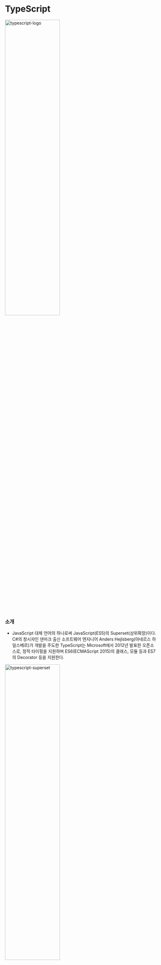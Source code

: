 # TypeScript

<img src="https://poiemaweb.com/img/typescript-logo.png" width="60%" height="50%" alt="typescript-logo"></img>

### 소개

- JavaScript 대체 언어의 하나로써 JavaScript(ES5)의 Superset(상위확장)이다. C#의 창시자인 덴마크 출신 소프트웨어 엔지니어 Anders Hejlsberg(아네르스 하일스베르)가 개발을 주도한 TypeScript는 Microsoft에서 2012년 발표한 오픈소스로, 정적 타이핑을 지원하며 ES6(ECMAScript 2015)의 클래스, 모듈 등과 ES7의 Decorator 등을 지원한다.

<img src="https://poiemaweb.com/img/typescript-superset.png" width="60%" height="50%" alt="typescript-superset"></img>

- TypeScript는 ES5의 Superset이므로 기존의 JavaScript(ES5) 문법을 그대로 사용할 수 있다. 또한, ES6의 새로운 기능들을 사용하기 위해 Babel과 같은 별도 트랜스파일러(Transpiler)를 사용하지 않아도 ES6의 새로운 기능을 기존의 JavaScript 엔진(현재의 브라우저 또는 Node.js)에서 실행할 수 있다.

- 이후 ECMAScript의 업그레이드에 따른 새로운 기능을 지속적으로 추가할 예정이여서 매년 업그레이드될 ECMAScript의 표준을 따라갈 수 있는 좋은 수단이 될 것이다.

### 장점

- 정적 타입

```ts
// error : TSError: ⨯ Unable to compile TypeScript:
const sum = (a, b) => {
	return a + b;
};

// 정확한 parameter의 타입을 명시하여 개발자의 의도에 따라 기능이 수행되도록 돕는다.
const sum = (a: number, b: number) => {
	return a + b;
};

console.log(sum(1, 2));
```

- 강력한 객체지향 프로그래밍 지원
  - 인터페이스, 제네릭 등과 같은 강력한 객체지향 프로그래밍 지원은 크고 복잡한 프로젝트의 코드 기반을 쉽게 구성할 수 있도록 도우며, Java, C# 등의 클래스 기반 객체지향 언어에 익숙한 개발자가 자바스크립트 프로젝트를 수행하는 데 진입 장벽을 낮추는 효과도 있다.

### 개발환경 구축

- [Node.js](https://nodejs.org/ko/)

- TypeScript 컴파일러 설치

```sh
// 설치
> npm install -g typescript

// 확인
> tsc -v
```

### 사용 방법 및 tsc 옵션 설정

- TypeScript 컴파일러(tsc)는 TypeScript파일(.ts)을 JavaScript 파일로 Transpiling을 한다.

```ts
// person.ts 생성
export class Person {
	protected name: string;

	constructor(name: string) {
		this.name = name;
	}
	sayHello() {
		return 'Hello, ' + this.name;
	}
}
```

```sh
// person을 Transpiling
> tsc person
```

- person.js 자동생성 된다 이때 버젼은 ES3이다 _기본버젼이 ES3이기때문_

```sh
// es6 버젼으로 Transpiling
> tsc person -t es6
```

```ts
// student.ts
import { Person } from './person';

class Student extends Person {
	study(): string {
		return `${this.name} is studying.`;
	}
}

const student = new Student('Lee');

console.log(student.sayHello());

console.log(student.study());
```

```sh
// person.ts , student.ts 2개 동시에 Transpiling
> tsc person student


// watch -w 옵션으로 변경되었을때 자동으로 Transpiling
> tsc student --watch
```

- tsc 옵션 설정 파일을 생성해서 매번 옵션을 지정하는 것은 대신한다

```sh
// tsconfig.json 생성
> tsc --init

// tsconfig.json을 무시
> tsc person

// tsconfig.json을 적용
> tsc
```

### typescript 연습을 위한 개발환경 구축

```sh
// init
> yarn init

// devDependencies
> yarn add -D typescript nodemon ts-node @types/node

// tsc 설정
> tsc --init
```

```ts
// package.json
{
  ...
  "scripts": {
		"dev": "nodemon --config nodemon.json index.ts",
		"dev:debug": "nodemon --config nodemon.json --inspect-brk index.ts"
  },
  ...
}

// nodemon.json
{
	"restartable": "rs",
	"ignore": [".git", "node_modules/", "dist/", "coverage/"],
	"watch": ["./"],
	"execMap": {
		"ts": "node -r ts-node/register"
	},
	"env": {
		"NODE_ENV": "development"
	},
	"ext": "js,json,ts"
}

```

### 외부 라이브러리 사용

- TypeScript를 사용하는 이유는 여러가지 있지만 가장 큰 장점은 다양한 도구의 지원을 받을 수 있다는 것이다. TypeScript는 정적 타입을 지원하므로 높은 수준의 IntelliSense나 리팩토링 등을 지원하며 이러란 도구의 지원은 대규모 프로젝트를 위한 필수적 요소이기도 하다.

- 프로젝트 내에는 필수적으로 다양한 라이브러리가 포함되는데 이 라이브러리들은 JavaScript로 작성되어있다. TypeScript는 ES5의 Superset(상위확장)이므로 JavaScript를 그대로 사용할 수 있다. 하지만 정적 타입이 없는 JavaScript를 그대로 사용하면 VSCode에서 제공하는 IntelliSense와 같은 다양한 도구의 지원을 받을 수 없다.

- 따라서 외부 JavaScript 라이브러리에 대해서도 타입체크를 수행하려면 해당 라이브러리의 타입이 정의되어 있는 정의 파일(Definition file)을 제공해야 한다.

```sh
> yarn add lodash

> yarn add -D @types/lodash
```

```ts
// index.ts
import * as _ from 'lodash';

class Startup {
	public static main(): number {
		const group = _.groupBy(['one', 'two', 'three'], 'length');
		console.log(group); // => { '3': ['one', 'two'], '5': ['three'] }
		return 0;
	}
}

Startup.main(); // { '3': [ 'one', 'two' ], '5': [ 'three' ] }
```

### Typing

- TypeScript는 ES5, ES6의 Superset(상위확장)이므로 자바스크립트의 타입을 그대로 사용할 수 있다. 자바스크립트의 타입 이외에도 TypeScript 고유의 타입이 추가로 제공

| Type      | JS  | TS  | Description                                                              |
| :-------- | :-: | :-: | :----------------------------------------------------------------------- |
| boolean   |  ◯  |  ◯  | true와 false                                                             |
| null      |  ◯  |  ◯  | 값이 없다는 것을 명시                                                    |
| undefined |  ◯  |  ◯  | 값을 할당하지 않은 변수의 초기값                                         |
| number    |  ◯  |  ◯  | 숫자(정수와 실수, Infinity, NaN)                                         |
| string    |  ◯  |  ◯  | 문자열                                                                   |
| symbol    |  ◯  |  ◯  | 고유하고 수정 불가능한 데이터 타입. 주로 객체 프로퍼티들의 식별자로 사용 |
| object    |  ◯  |  ◯  | 객체형(참조형)                                                           |
| array     |     |  ◯  | 배열                                                                     |
| tuple     |     |  ◯  | 고정된 요소수 만큼의 타입을 미리 선언후 배열을 표현                      |
| enum      |     |  ◯  | 열거형. 숫자값 집합에 이름을 지정한 것이다.                              |
| any       |     |  ◯  | 어떤 타입의 값이라도 할당 가능.                                          |
| void      |     |  ◯  | 일반적으로 함수에서 반환값이 없을 경우 사용한다.                         |
| never     |     |  ◯  | 결코 발생하지 않는 값                                                    |

### class

- 1. 클래스 정의(Class Definition)

```ts
//! error : 이경우 field 선언이 되어있지 않아
class Person {
	constructor(name: string) {
		this.name = name;
	}
}

class Person {
	// class안에서 사용될 field 선언
	name: string;

	// name은 선언된 filed 이기 때문에 사용 가능
	constructor(name: string) {
		this.name = name;
	}
}
```

- 2. 접근 제한자(Access modifier)

  - 다른 언어는 default가 protected이지만 typescript에서는 public
    | 접근 가능성 | public(default) | protected | private |
    | :----------| :-------------: | :------: | :------: |
    | 클래스 내부 | ◯ | ◯ | ◯ |
    | 자식 클래스 내부 | ◯ | ◯ | ✕ |
    | 클래스 인스턴스 | ◯ | ✕ | ✕ |

- 3. 생성자 파라미터에 접근 제한자 선언
  - 접근제한자가 사용된 파라미터는 암묵적으로 클래스 filed로 선언

```ts
class Person {
	// class안에서 사용될 field 선언
	// name: string;

	// 접근제한자가 사용된 파라미터는 암묵적으로 클래스 filed로 선언된다
	constructor(private name: string) {
		this.name = name;
	}

	walk(): string {
		return `person who name is ${this.name}`;
	}
}
```

- 접근 제한자를 선언하지 않은 생성자 파라미터는 생성자 내부에서만 유효한 지역변수가되어 외부 참조 불가능

```ts
class Person {
	// name은 생성자 내부에서만 유효한 지역 변수이다.
	constructor(public firstName: string, name: string) {
		console.log(name);
	}
}

const foo = new Person('first', 'name'); // name
console.log(foo); // Person { firstName: 'first' }
```

- 4. readonly 키워드
  - readonly가 선언된 filed는 선언 시, 생성자 내부에서만 값을할당할수 있다.

```ts
class Foo {
	private readonly MAX_LEN: number = 5;
	private readonly MSG: string;

	constructor() {
		this.MSG = 'hello';
		// 생성자 내부여서 값 할당 가능.
		this.MAX_LEN = 10;
	}

	log() {
		// readonly가 선언된 프로퍼티는 재할당이 금지된다.
		// this.MAX_LEN = 10; //! error: Cannot assign to 'MAX_LEN' because it is a constant or a read-only property.

		console.log(`MAX_LEN: ${this.MAX_LEN}`); // MAX_LEN: 5
		console.log(`MSG: ${this.MSG}`); // MSG: hello
	}
}

new Foo().log();
```

- 5. static 키워드
  - static(정적) 선언은 class의 인스턴스생성 없이 호출할수 있다.

```ts
class FooStatic {
	//* static filed
	static counter = 0;

	constructor(public prop: any) {
		this.prop = prop;

		//* 생성될때마다 늘어남
		FooStatic.counter++;
	}

	static staticMethod() {
		//* 정적 method는 this를 사용할 수 없다.
		//* 정적 method 내부에서 this는 클래스의 인스턴스가 아닌 클래스 자신을 가리킨다.
		console.log(this); // [Function: FooStatic] { staticMethod: [Function], counter: 0 }
		return 'staticMethod';
	}

	prototypeMethod() {
		return this.prop;
	}
}

//* static은 클래스 이름으로 호출한다.
console.log(FooStatic.staticMethod());
console.log(FooStatic.counter);

const fooStatic = new FooStatic(123);
//* 정적 method는 인스턴스로 호출할 수 없다.
// console.log(fooStatic.staticMethod()); //! error : Uncaught TypeError: foo.staticMethod is not a function
console.log(FooStatic.counter); // 1
```

- 6. 추상 클래스
  - 하나 이상의 추상 method를 포함하는 클래스
  - 추상 method : abstract 키워드를 사용하여 내용이없이 이름과 타입만 선언된 method.
    - 직접 인스턴스를 생성할수 없고, 상속만을 위해 사용된다.
  - 추상 클래스를 상속한 클래스는 추상 method를 반드시 구현하여야한다.

```ts
abstract class Animal {
	//* 추상 method
	abstract makeSound(): void;

	//* 일반 method
	move(): void {
		console.log('roaming the earth...');
	}
}

//* 직접 인스턴스를 생성할수 없다
// new Animal(); //! error : Cannot create an instance of an abstract class.

class Dog extends Animal {
	//* 추상 클래스를 상속한 클래스는 추상 method를 반드시 구현해야 한다
	makeSound(): void {
		console.log('awoooooo...');
	}
}

const myDog = new Dog();
myDog.makeSound();
myDog.move();
```

### field vs properties

- field : class 멤버 변수
- properties : field에 유연한 메커니즘을 제공하는 멤버 method (getter/setter와 같이)

### Interface

- 1. Introduction

  - 인터페이스는 일반적으로 타입체크를 위해 사용되며 변수, 함수, 클래스에 사용할수있다.
  - properties와 추상 method로 새로운 타입을 정의하는것
  - 인터페이스에 선언된 properties 또는 method의 구현을 강제하여 일관성을 유지
  - 직접 인스턴스를 생성할 수 없고 모든 method는 추상 method, 단 abstract 키워드를 사용안함

- 2. 변수와 인터페이스
  - 인터페이스는 변수의 타입으로 사용할수있다.
  - 인터페이스를 사용하여 함수의 파라미터의 타입을 선언할수 있다.

```ts
//? interface definition
interface Todo {
	id: number;
	content: string;
	completed: boolean;
}

//* 변수 todo의 타입으로 Todo interface를 선언하였다.
let todo: Todo;

//* 변수 todo는 Todo interface를 준수하여야 한다.
todo = { id: 1, content: 'typescript', completed: false };

let todos: Todo[] = [];

//* parameter todo의 타입으로 Todo interface를 선언
function addTodo(todo: Todo) {
	todos = [...todos, todo];
}

const removeTodo = (): void => {
	if (todos.length) {
		todos.pop();
	}
};

//* parameter todo는 Todo interface를 준수하여야 한다.
const newTodo: Todo = { id: 1, content: 'typescript', completed: false };
addTodo(newTodo);
console.log(todos); // [ { id: 1, content: 'typescript', completed: false } ]

removeTodo();
console.log(todos); // []
```

- 3. 함수와 인터페이스
  - 타입이 선언된 파라미터 리스트와 리턴 타입을 정의하여 인터페이스로 함수의 타입을 정의할수있다.

```ts
//* 함수 인터페이스의 정의
interface SquareFunc {
	(num: number): number;
}

//* 함수 인터페이스를 구현하는 함수는 인터페이스를 준수하여야한다.
const squareFunc: SquareFunc = function (num: number) {
	return num * num;
};

const cubicFunc: SquareFunc = (num: number) => {
	return num * num * num;
};

console.log(squareFunc(2)); // 4
console.log(cubicFunc(2)); // 8
```

- 4. 클래스와 인터페이스
  - 인터페이스에 implements 받은 클래스는 지정된 인터페이스를 구현해야한다
  - 인터페이스를 구현하는 클래스의 일관성을 유지할수 있는 장점을 갖는다.
  - 인터페이스는 직접 인스턴스를 생성할 수 없다.
  - 즉, 인터페이스는 도면 / 클래스는 공장
  - 인터페이스는 properties와 method를 포함한다. 단 method는 추상 method이다.

```ts
//* interface의 정의
interface IUser {
	name: string;
	age: number;
	sayIam(): void;
}

//* interface를 구현하는 클래스는 properties와 추상 method를 구현해야한다.
class User implements IUser {
	//* interface에서 정의한 properties 구현
	constructor(public name: string, public age: number) {}

	//* interface에서 정의한 추상 method 구현
	sayIam() {
		console.log(`i am ${this.name}, ${this.age}`);
	}
}

interface ITodo {
	id: number;
	content: string;
	complemented: boolean;
	user: User;
}

//* Todo 클래스는 ITodo 인터페이스를 구현해야한다.
class Todo implements ITodo {
	constructor(
		public id: number,
		public content: string,
		public complemented: boolean,
		public user: User
	) {}
}

const greeter = (user: IUser): void => {
	user.sayIam();
};

const user = new User('ju', 28);
greeter(user);
const todo = new Todo(1, 'Typescript', false, user);
console.log(todo);
```

- 5. Duck typing
  - 인터페이스를 구현하였다고 타입체크를 통과하는 유일한방법은 아니다
  - 타입체크에서 중요한것은 값을 실제로 가지고 있는것이다.

```ts
interface IDuck {
	quack(): void;
}

class MallardDuck implements IDuck {
	quack() {
		console.log('Quack!');
	}
}

class RedheadDuck {
	quack() {
		console.log('q~uack!');
	}
}

function makeNoise(duck: IDuck): void {
	duck.quack();
}

//* IDuck에 영향을 받지 않고 구현된 RedheadDuck class도
//* makeNoise parameter의 타입 체크를 실제 값으로만 체크하기 떄문에 통과한다
makeNoise(new MallardDuck()); // Quack!
makeNoise(new RedheadDuck()); // q~uack!
```

- TypeScript는 해당 인터페이스에서 정의한 프로퍼티나 메소드를 가지고 있다면 그 인터페이스를 구현한 것으로 인정한다.

```ts
interface IPerson {
	name: string;
}

function sayHello(person: IPerson): void {
	console.log(`hello ${person.name}`);
}

//* parameter에 정의된 타입과 정확히 일치하지않지만 적용가능
const me = { name: 'Lee', age: 18 };
sayHello(me);
```

- interface는 개발단계에서 도움을 주기 위해 제공되는 기능으로 자바스크립트 표준이 아니다.
- 따라서 위 예제를 트랜스 파일링하면 다음과 같다

```js
function sayHello(person) {
	console.log('hello ' + person.name);
}
var me = { name: 'Lee', age: 18 };
sayHello(me);
```

- 6. 선택적 프로퍼티(Optional Property)
  - 인터페이스의 properties가 선택적으로 필요한 경우

```ts
interface UserInfo {
	username: string;
	password: string;
	age?: number;
	address?: string;
}

const userInfo: UserInfo = {
	username: 'ju',
	password: 'aadd',
	age: 4,
};

console.log(userInfo);
```

- 7. 인터페이스 상속
  - extends 키워드로 상속가능, 복수 가능

```ts
interface Person {
	name: string;
	age?: number;
}

interface Robot {
	ai: boolean;
}

interface Humanoid extends Person, Robot {
	upgrade: number;
}

const humanoid: Humanoid = {
	name: 'ju',
	age: 12,
	ai: true,
	upgrade: 3,
};

console.log(humanoid);
```

### Type Alias

- Type Alias는 새로운 타입을 정의한다

### Reference

- [poiemaweb.com](https://poiemaweb.com/)
- [TypeScript & Nodemon — The Ultimate Setup!](https://levelup.gitconnected.com/typescript-nodemon-the-ultimate-setup-7200aa60cc8b)

